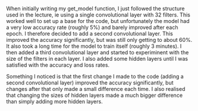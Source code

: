 When initially writing my get_model function, I just followed the structure used in the lecture, ie using a single convolutional layer with 32 filters. This worked well to set up a base for the code, but unfortunately the model had a very low accuracy rate (roughly 5%) and barely improved after each epoch. I therefore decided to add a second convolutional layer. This improved the accuracy significantly, but was still only getting to about 60%. It also took a long time for the model to train itself (roughly 3 minutes). I then added a third convolutional layer and started to experiminent with the size of the filters in each layer. I also added some hidden layers until I was satisfied with the accuracy and loss rates. 

Something I noticed is that the first change I made to the code (adding a second convolutional layer) improved the accuracy significantly, but changes after that only made a small difference each time. I also realised that changing the sizes of hidden layers made a much bigger difference than simply adding more hidden layers. 

